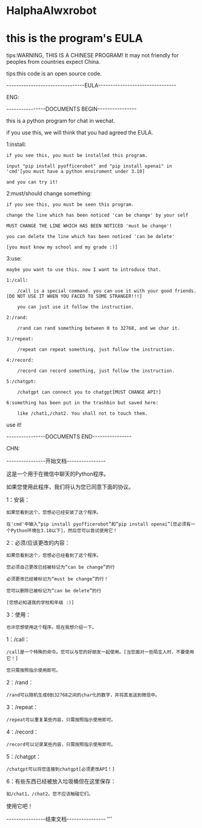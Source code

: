 # HalphaAIwxrobot
# this is the program's EULA
tips:WARNING, THIS IS A CHINESE PROGRAM! It may not friendly for peoples from countries expect China.

tips:this code is an open source code.

--------------------------------EULA--------------------------------

ENG:

----------------DOCUMENTS BEGIN----------------

this is a python program for chat in wechat.

if you use this, we will think that you had agreed the EULA.

1:install:

    if you see this, you must be installed this program.
    
    input "pip install pyofficerobot" and "pip install openai" in 'cmd'[you must have a python enviroment under 3.10]
    
    and you can try it!
    
2:must/should change something:

    if you see this, you must be seen this program.
    
    change the line which has been noticed 'can be change' by your self
    
    MUST CHANGE THE LINE WHICH HAS BEEN NOTICED 'must be change'!
    
    you can delete the line which has been noticed 'can be delete'
    
    [you must know my school and my grade :)]
    
3:use:

    maybe you want to use this. now I want to introduce that.
    
    1:/call:
    
        /call is a special command. you can use it with your good friends.[DO NOT USE IT WHEN YOU FACED TO SOME STRANGER!!!]
        
        you can just use it follow the instruction.
        
    2:/rand:
    
        /rand can rand something between 0 to 32768, and we char it.
        
    3:/repeat:
    
        /repeat can repeat something, just follow the instruction.
        
    4:/record:
    
        /record can record something, just follow the instruction.
        
    5:/chatgpt:
    
        /chatgpt can connect you to chatgpt[MUST CHANGE API!]
        
    6:something has been put in the trashbin but saved here:
    
        like /chat1,/chat2. You shall not to touch them.
        
use it!

----------------DOCUMENTS END----------------

CHN:

----------------开始文档----------------

这是一个用于在微信中聊天的Python程序。

如果您使用此程序，我们将认为您已同意下面的协议。

1：安装：

    如果您看到这个，您想必已经安装了这个程序。
    
    在'cmd'中输入“pip install pyofficerobot”和“pip install openai”[您必须有一个Python环境在3.10以下]，然后您可以尝试使用它！
    
2：必须/应该更改的内容：

    如果您看到这个，您想必已经看到了这个程序。
    
    您必须自己更改已经被标记为“can be change”的行
    
    必须更改已经被标记为“must be change”的行！
    
    您可以删除已被标记为“can be delete”的行
    
    [您想必知道我的学校和年级 :)]
    
3：使用：

    也许您想使用这个程序。现在我想介绍一下。
    
1：/call：

    /call是一个特殊的命令。您可以与您的好朋友一起使用。[当您面对一些陌生人时，不要使用它！]
    
    您只需按照指示使用即可。
    
2：/rand：

    /rand可以随机生成0到32768之间的char化的数字，并将其发送到微信中。
    
3：/repeat：

    /repeat可以重复某些内容，只需按照指示使用即可。
    
4：/record：

    /record可以记录某些内容，只需按照指示使用即可。
    
5：/chatgpt：

    /chatgpt可以将您连接到chatgpt[必须更改API！]
    
6：有些东西已经被放入垃圾桶但在这里保存：

    如/chat1，/chat2。您不应该触碰它们。
    
使用它吧！

----------------结束文档----------------
'''
